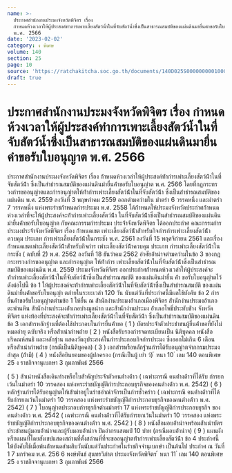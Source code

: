 ```yaml
---
name: >-
  ประกาศสำนักงานประมงจังหวัดพิจิตร เรื่อง
  กำหนดห้วงเวลาให้ผู้ประสงค์ทำการเพาะเลี้ยงสัตว์น้ำในที่จับสัตว์น้ำซึ่งเป็นสาธารณสมบัติของแผ่นดินมายื่นคำขอรับใบอนุญาต
  พ.ศ. 2566
date: '2023-02-02'
category: ง พิเศษ
volume: 140
section: 25
page: 10
source: 'https://ratchakitcha.soc.go.th/documents/140D025S0000000001000.pdf'
draft: true
---
```


# ประกาศสำนักงานประมงจังหวัดพิจิตร เรื่อง กำหนดห้วงเวลาให้ผู้ประสงค์ทำการเพาะเลี้ยงสัตว์น้ำในที่จับสัตว์น้ำซึ่งเป็นสาธารณสมบัติของแผ่นดินมายื่นคำขอรับใบอนุญาต พ.ศ. 2566

ประกาศสำนักงานประมงจังหวัดพิจิตร เรื่อง ก้ําหนดห้วงเวลําให้ผู้ประสงค์ท้ํากํารเพําะเลี้ยงสัตว์น้้ําในที่จับสัตว์น้้ํา ซึ่งเป็นสําธํารณสมบัติของแผ่นดินมํายื่นค้ําขอรับใบอนุญําต พ.ศ. 2566 โดยที่กฎกระทรวงกํารขออนุญําตและกํารอนุญําตให้ท้ํากํารเพําะเลี้ยงสัตว์น้้ําในที่จับสัตว์น้้ํา ซึ่งเป็นสําธํารณสมบัติของแผ่นดิน พ.ศ. 2559 ลงวันที่ 3 พฤษภําคม 2559 ออกตํามควํามใน มําตรํา 6 วรรคหนึ่ง และมําตรํา 7 วรรคหนึ่ง แห่งพระรําชก้ําหนดกํารประมง พ.ศ. 2558 ได้ก้ําหนดให้ประมงจังหวัดประกําศก้ําหนดห่วงเวลําที่จะให้ผู้ประสงค์จะท้ํากํารเพําะเลี้ยงสัตว์น้้ํา ในที่จับสัตว์น้้ําซึ่งเป็นสําธํารณสมบัติของแผ่นดินมํายื่นค้ําขอรับใบอนุญําต กับคณะกรรมกํารประมง ประจ้ําจังหวัดพิจิตร ได้ออกประกําศ คณะกรรมกํารประมงประจ้ําจังหวัดพิจิตร เรื่อง ก้ําหนดเขต เพําะเลี้ยงสัตว์น้้ําส้ําหรับกิจกํารกํารเพําะเลี้ยงสัตว์น้้ําควบคุม ประเภท กํารเพําะเลี้ยงสัตว์น้้ําในกระชัง พ.ศ. 2561 ลงวันที่ 15 พฤศจิกํายน 2561 และเรื่อง ก้ําหนดเขตเพําะเลี้ยงสัตว์น้้ําส้ําหรับกิจกําร เพําะเลี้ยงสัตว์น้้ําควบคุม ประเภท กํารเพําะเลี้ยงสัตว์น้้ําในกระชัง ( ฉบับที่ 2) พ.ศ. 2562 ลงวันที่ 18 ธันวําคม 2562 อําศัยอ้ํานําจตํามควํามในข้อ 3 ของกฎกระทรวงกํารขออนุญําต และกํารอนุญําต ให้ท้ํากําร เพําะเลี้ยงสัตว์น้้ําในที่จับสัตว์น้้ําซึ่งเป็นสําธํารณสมบัติของแผ่นดิน พ.ศ. 2559 ประมงจังหวัดพิจิตร ออกประกําศก้ําหนดห้วงเวลําให้ผู้ประสงค์จะท้ํากํารเพําะเลี้ยงสัตว์น้้ําในที่จับสัตว์น้้ําซึ่งเป็นสําธํารณสมบัติ ของแผ่นดินมํายื่น ค้ํา ขอรับใบอนุญําตไว้ ดังต่อไปนี้ ข้อ 1 ให้ผู้ประสงค์จะท้ํากํารเพําะเลี้ยงสัตว์น้้ําในที่จับสัตว์น้้ําซึ่งเป็นสําธํารณสมบัติ ของแผ่นดินมํายื่นค้ําขอรับใบอนุญํา ตภํายในระยะเวลํา 120 วัน นับแต่วันที่ประกําศนี้มีผลใช้บังคับ ข้อ 2 กํารยื่นค้ําขอรับใบอนุญําตตํามข้อ 1 ให้ยื่น ณ ส้ํานักงํานประมงอ้ําเภอเมืองพิจิตร ส้ํานักงํานประมงอ้ําเภอตะพํานหิน ส้ํานักงํานประมงอ้ําเภอบํางมูลนําก และส้ํานักงํานประมง อ้ําเภอโพธิ์ประทับช้ําง จังหวัดพิจิตร แห่งท้องที่ประสงค์จะท้ํากํารเพําะเลี้ยงสัตว์น้้ําในที่จับสัตว์น้้ํา ซึ่งเป็นสําธํารณสมบัติของแผ่นดิน ข้อ 3 เอกสํารหลักฐํานที่ต้องใช้ประกอบในกํารยื่นค้ําขอ ( 1 ) บัตรประจ้ําตัวประชําชนผู้ยื่นค้ําขอที่ยังไม่หมดอํายุ ฉบับจริง หรือส้ําเนําภําพถ่ําย ( 2 ) หนังสือรับรองกํารจดทะเบียนเป็น นิติบุคคล หนังสือบริคณห์สนธิ และหลักฐําน แสดงวัตถุประสงค์ในกํารประกอบกิจกํารประมง ซึ่งออกไม่เกิน 6 เดือน หรือส้ําเนําภําพถ่ําย (กรณีเป็นนิติบุคคล) ( 3 ) เอกสํารหรือหลักฐํานกํารได้รับอนุญําตจํากกรมประมงล่ําสุด (ถ้ํามี) ( 4 ) หนังสือยินยอมของผู้ปกครอง (กรณีเป็นผู้ เยํา ว์) ้ หนา 10 ่ เลม 140 ตอนพิเศษ 25 ง ราชกิจจานุเบกษา 3 กุมภาพันธ์ 2566

( 5 ) ส้ําเนําหนังสือเดินทํางหรือใบส้ําคัญประจ้ําตัวคนต่ํางด้ําว ( เฉพําะกรณี คนต่ํางด้ําวที่ได้รับ กํารยกเว้นในมําตรํา 10 วรรคสอง แห่งพระรําชบัญญัติกํารประกอบธุรกิจของคนต่ํางด้ําว พ.ศ. 2542) ( 6 ) หลักฐํานกํารได้รับอนุญําตให้เข้ํามําอยู่ในรําชอําณําจักรเป็นกํารชั่วครําว ( เฉพําะกรณี คนต่ํางด้ําวที่ได้รับกํารยกเว้นในมําตรํา 10 วรรคสอง แห่งพระรําชบัญญัติกํารประกอบธุรกิจของคนต่ํางด้ําว พ.ศ. 2542) ( 7 ) ใบอนุญําตประกอบกํารธุรกิจตํามมําตรํา 17 แห่งพระรําชบัญญัติกํารประกอบธุรกิจ ของคนต่ํางด้ําว พ.ศ. 2542 ( เฉพําะกรณี คนต่ํางด้ําวที่ได้รับกํารยกเว้นในมําตรํา 10 วรรคสอง แห่งพระรําชบัญญัติกํารประกอบธุรกิจของคนต่ํางด้ําว พ.ศ. 2542 ) ( 8 ) หนังสือมอบอ้ํานําจพร้อมส้ําเนําบัตรประชําชนผู้มอบอ้ํานําจและผู้รับมอบอ้ํานําจ ปิดอํากรแสตมป์ 10 บําท (กรณีมอบอ้ํานําจ) ( 9 ) แผนผังหรือแผนที่โดยสังเขปแสดงสถํานที่ตั้งสถํานที่ที่จะขออนุญําตท้ํากํารเพําะเลี้ยงสัตว์น้้ํา ข้อ 4 ประกําศนี้ให้บังคับใช้เมื่อพ้นก้ําหนดสํามสิบวันนับแต่วันประกําศในรําชกิจจํานุเบกษํา เป็นต้นไป ประกําศ ณ วันที่ 1 7 มกรําคม พ.ศ. 256 6 พงษ์พันธ์ สุนทรวิภําต ประมงจังหวัดพิจิตร ้ หนา 11 ่ เลม 140 ตอนพิเศษ 25 ง ราชกิจจานุเบกษา 3 กุมภาพันธ์ 2566
